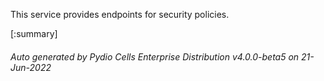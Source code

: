 






This service provides endpoints for security policies.

[:summary]

###### Auto generated by Pydio Cells Enterprise Distribution v4.0.0-beta5 on 21-Jun-2022
